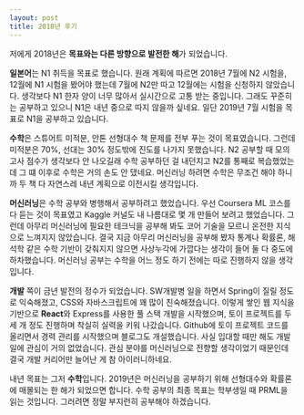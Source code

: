 ```yaml
---
layout: post
title: 2018년 후기
---
```


저에게 2018년은 **목표와는 다른 방향으로 발전한 해**가 되었습니다.

**일본어**는 N1 취득을 목표로 했습니다. 원래 계획에 따르면 2018년 7월에 N2 시험을, 12월에 N1 시험을 봤어야 했는데
7월에 N2만 따고 12월에는 시험을 신청하지 않았습니다. 생각보다 N1 한자 양이 너무 많아서 실시간으로 고통 받는 중입니다.
그래도 꾸준히는 공부하고 있으니 N1은 내년 중으로 따지 않을까 싶네요. 일단 2019년 7월 시험을 목표로 N1을 공부하고 있습니다.

**수학**은 스튜어트 미적분, 안톤 선형대수 책 문제를 전부 푸는 것이 목표였습니다.
그런데 미적분은 70%, 선대는 30% 정도밖에 진도를 나가지 못했습니다.
N2 공부할 때 모의고사 점수가 생각보다 안 나오길래 수학 공부하던 걸 내던지고 N2를 통째로 복습했었는데
그 떄 이후로 수학은 거의 손도 안 댔네요.
머신러닝 하려면 수학은 무조건 해야 하니까 두 책 다 자연스레 내년 계획으로 이전시킬 생각입니다.

**머신러닝**은 수학 공부와 병행해서 공부하려고 했었습니다. 우선 Coursera ML 코스를 다 듣는 것이 목표였고
Kaggle 커널도 내 나름대로 몇 개 만들어 보려고 했었습니다.
그런데 아무리 머신러닝에 필요한 테크닉을 공부해 봐도 코어 기술을 모르니 온전한 지식으로 느껴지지 않았습니다.
결국 지금 아무리 머신러닝을 공부해 봤자 통계나 확률론, 해석학 같은 수학 기반이 갖춰지지 않으면
사상누각에 가깝다는 생각이 들어 둘 다 중도에 하차했습니다.
머신러닝 공부는 수학을 어느 정도 하기 전에는 따로 진행하지 않을 생각입니다.

**개발** 쪽이 금년 발전의 정수가 되었습니다.
SW개발병 일을 하면서 Spring이 질릴 정도로 익숙해졌고, CSS와 자바스크립트에 꽤 많이 친숙해졌습니다.
이렇게 쌓인 웹 지식을 기반으로 **React**와 Express를 사용한 풀 스택 개발을 시작했으며,
토이 프로젝트를 두세 개 정도 진행하며 착실히 실력을 키워 나갔습니다.
Github에 토이 프로젝트 코드를 올리면서 경력 관리를 시작했으며 블로그도 개설했습니다.
사실 입대할 때만 해도 개발 일에 관심이 거의 없었습니다. 관심 분야를 머신러닝으로 전향할 생각이었기 때문인데 결국 개발 커리어만 늘어난 게 참 아이러니하네요.

내년 목표는 그저 **수학**입니다.
2019년은 머신러닝을 공부하기 위해 선형대수와 확률론에 매몰되는 한 해가 되었으면 합니다.
수학 공부의 최종 목표는 학부생일 때 PRML을 읽는 것입니다. 그러려면 정말 부지런히 공부해야 하겠습니다.
